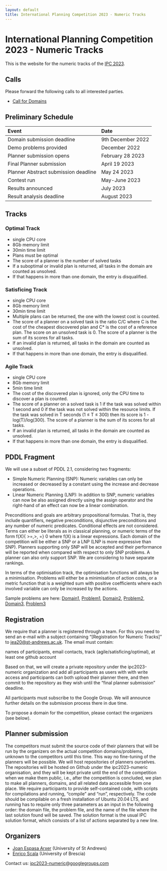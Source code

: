 ```yaml
---
layout: default
title: International Planning Competition 2023 - Numeric Tracks
---
```


# International Planning Competition 2023 - Numeric Tracks

This is the website for the numeric tracks of the [IPC 2023](https://ipc2023.github.io).


## Calls
Please forward the following calls to all interested parties.

 - [Call for Domains](calls/ipc2023-call-for-domains.txt)


## Preliminary Schedule

| Event                                   | Date |
|:----------------------------------------|:-----|
| Domain submission deadline              | 9th December 2022 |
| Demo problems provided                  | December 2022|
| Planner submission opens                | February 28 2023 |
| Final Planner submission                | April 19 2023  |
| Planner Abstract submission deadline    | May 24 2023 |
| Contest run                             | May-June 2023 |
| Results announced                       | July 2023 |
| Result analysis deadline                | August 2023 |


## Tracks


### Optimal Track

- single CPU core
- 8Gb memory limit
- 30min time limit
- Plans must be optimal
- The score of a planner is the number of solved tasks
- If a suboptimal or invalid plan is returned, all tasks in the domain are counted as unsolved.
- If that happens in more than one domain, the entry is disqualified.

### Satisficing Track

- single CPU core
- 8Gb memory limit
- 30min time limit
- Multiple plans can be returned, the one with the lowest cost is counted.
- The score of a planner on a solved task is the ratio C/C where C is the cost of the cheapest discovered plan and C* is the cost of a reference plan. The score on an unsolved task is 0. The score of a planner is the sum of its scores for all tasks.
- If an invalid plan is returned, all tasks in the domain are counted as unsolved.
- If that happens in more than one domain, the entry is disqualified.

### Agile Track

- single CPU core
- 8Gb memory limit
- 5min time limit
- The cost of the discovered plan is ignored, only the CPU time to discover a plan is counted.
- The score of a planner on a solved task is 1 if the task was solved within 1 second and 0 if the task was not solved within the resource limits. If the task was solved in T seconds (1 ≤ T ≤ 300) then its score is 1 - log(T)/log(300). The score of a planner is the sum of its scores for all tasks.
- If an invalid plan is returned, all tasks in the domain are counted as unsolved.
- If that happens in more than one domain, the entry is disqualified.

## PDDL Fragment

We will use a subset of PDDL 2.1, considering two fragments:
- Simple Numeric Planning (SNP): Numeric variables can only be increased or decreased by a constant using the increase and decrease operations.
- Linear Numeric Planning (LNP): In addition to SNP, numeric variables can now be also assigned directly using the assign operator and the right-hand of an effect can now be a linear combination.

Preconditions and goals are arbitrary propositional formulas. That is, they include quantifiers, negative preconditions, disjunctive preconditions and any number of numeric predicates. Conditional effects are not considered. Terms can either be literals as in classical planning, or numeric terms of the form f(X){ >=,>, =} 0 where f(X) is a linear expressions. Each domain of  the competition will be either a SNP or a LNP (LNP is more expressive than SNP).
Planners supporting only SNP will be accepted and their performance will be reported when compared with respect to only SNP problems. A planner can also only support SNP. We are considering to have separate rankings.

In terms of the optimisation track, the optimisation functions will always be a minimisation. Problems will either be a minimisation of action costs, or a metric function that is a weighted sum with positive coefficients where each involved variable can only be increased by the actions.

Sample problems are here: [Domain1](sample_problems/d1.pddl), [Problem1](sample_problems/p1.pddl), [Domain2](sample_problems/d2.pddl), [Problem2](sample_problems/p2.pddl), [Domain3](sample_problems/d3.pddl), [Problem3](sample_problems/p3.pddl)


## Registration

We require that a planner is registered through a team. For this you need to send an e-mail with a subject containing “[Registration for Numeric Tracks]” to jea20@st-andrews.ac.uk. The email must contain:

names of participants,
email contacts,
track (agile/satisficing/optimal),
at least one github account

Based on that, we will create a private repository under the ipc2023-numeric organization and add all participants as users with with write access and participants can both upload their planner there, and then commit to the repository as they wish until the “final planner submission” deadline.

All participants must subscribe to the Google Group. We will announce further details on the submission process there in due time.

To propose a domain for the competition, please contact the organizers (see below).

## Planner submission

The competitors must submit the source code of their planners that will be run by the organizers on the actual competition domains/problems, unknown to the competitors until this time. This way no fine-tuning of the planners will be possible.
We will host repositories of planners ourselves. The repositories will be hosted on Github under the ipc2023-numeric organisation, and they will be kept private until the end of the competition when we make them public, i.e., after the competition is concluded, we plan to make all planners, domains, and all related data accessible from one place.
We require participants to provide self-contained code, with scripts for compilations and running, “compile” and “run”, respectively. The code should be compilable on a fresh installation of Ubuntu 20.04 LTS, and running has to require only three parameters as an input in the following order: the domain file, the problem file, and the name of the file where the last solution found will be saved.
The solution format is the usual IPC solution format, which consists of a list of actions separated by a new line.


## Organizers
 - [Joan Espasa Arxer](https://joanespasa.github.io) (University of St Andrews)
 - [Enrico Scala](https://sites.google.com/view/enricoscalashomepage/) (University of Brescia)

Contact us: [ipc2023-numeric@googlegroups.com](mailto:ipc2023-numeric@googlegroups.com)


